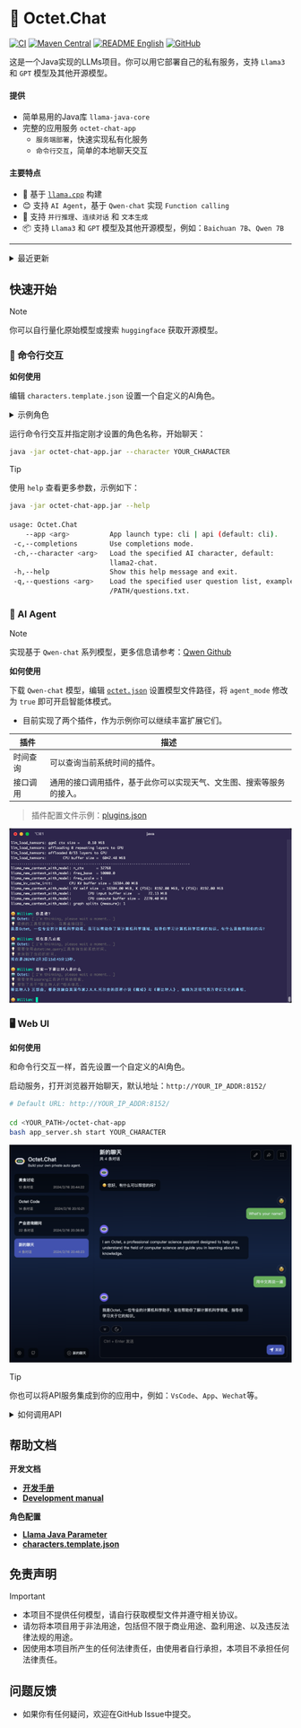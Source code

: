 # 🚀 Octet.Chat


[![CI](https://github.com/eoctet/octet.chat/actions/workflows/maven_build_deploy.yml/badge.svg)](https://github.com/eoctet/octet.chat/actions/workflows/maven_build_deploy.yml)
[![Maven Central](https://img.shields.io/maven-central/v/chat.octet/llama-java-core?color=orange)](https://mvnrepository.com/artifact/chat.octet/llama-java-core)
[![README English](https://img.shields.io/badge/Lang-English-red)](./README.md)
[![GitHub](https://img.shields.io/github/license/eoctet/llama-java?color=green)](https://opensource.org/licenses/MIT)

这是一个Java实现的LLMs项目。你可以用它部署自己的私有服务，支持 `Llama3` 和 `GPT` 模型及其他开源模型。

#### 提供
- 简单易用的Java库 `llama-java-core`
- 完整的应用服务 `octet-chat-app`
  - `服务端部署`，快速实现私有化服务
  - `命令行交互`，简单的本地聊天交互

#### 主要特点
- 🦙 基于  [`llama.cpp`](https://github.com/ggerganov/llama.cpp) 构建
- 😊 支持 `AI Agent`，基于 `Qwen-chat` 实现 `Function calling`
- 🤖 支持 `并行推理`、`连续对话` 和 `文本生成`
- 📦 支持 `Llama3` 和 `GPT` 模型及其他开源模型，例如：`Baichuan 7B`、`Qwen 7B`

----

<details>

<summary>最近更新</summary>

   ...

- [X] 🚀 新增自定义AI角色、优化OpenAPI
- [X] 🚀 新增AI智能体，可调用插件的能力
- [X] 🚀 支持动态温度采样
- [X] 🚀 Octet-chat-app 增加了 WebUI
- [X] 🚀 更新API参数
- [X] 🚀 优化聊天提示词解析、Windows Cli

</details>

## 快速开始

> [!NOTE] 
>
> 你可以自行量化原始模型或搜索 `huggingface` 获取开源模型。


### 🤖 命令行交互

__如何使用__

编辑 `characters.template.json` 设置一个自定义的AI角色。

<details>

<summary>示例角色</summary>

```json
{
  "name": "Assistant Octet",
  "agent_mode": false,
  "prompt": "Answer the questions.",
  "model_parameter": {
    "model_path": "/models/ggml-model-7b_m-q6_k.gguf",
    "context_size": 4096,
    "threads": 6,
    "threads_batch": 6,
    "mmap": true,
    "mlock": false,
    "verbose": true
  },
  "generate_parameter": {
    "temperature": 0.85,
    "repeat_penalty": 1.2,
    "top_k": 40,
    "top_p": 0.9,
    "verbose_prompt": true,
    "user": "User",
    "assistant": "Octet"
  }
}
```

</details>

运行命令行交互并指定刚才设置的角色名称，开始聊天：

```bash
java -jar octet-chat-app.jar --character YOUR_CHARACTER
```

> [!TIP]
>
> 使用 `help` 查看更多参数，示例如下：

```bash
java -jar octet-chat-app.jar --help

usage: Octet.Chat
    --app <arg>          App launch type: cli | api (default: cli).
 -c,--completions        Use completions mode.
 -ch,--character <arg>   Load the specified AI character, default:
                         llama2-chat.
 -h,--help               Show this help message and exit.
 -q,--questions <arg>    Load the specified user question list, example:
                         /PATH/questions.txt.
```


### 🚀 AI Agent

> [!NOTE]
>
> 实现基于 `Qwen-chat` 系列模型，更多信息请参考：[Qwen Github](https://github.com/QwenLM/Qwen)

__如何使用__

下载 `Qwen-chat` 模型，编辑 [`octet.json`](octet-chat-app/characters/octet.json) 设置模型文件路径，将 `agent_mode` 修改为 `true` 即可开启智能体模式。


* 目前实现了两个插件，作为示例你可以继续丰富扩展它们。

| 插件   | 描述                                 |
|------|------------------------------------|
| 时间查询 | 可以查询当前系统时间的插件。                     |
| 接口调用 | 通用的接口调用插件，基于此你可以实现天气、文生图、搜索等服务的接入。 |

> 插件配置文件示例：[plugins.json](octet-chat-app/characters/plugins.json)

![Octet Agent](docs/agent.png)


### 🖥 Web UI

__如何使用__

和命令行交互一样，首先设置一个自定义的AI角色。

启动服务，打开浏览器开始聊天，默认地址：`http://YOUR_IP_ADDR:8152/`

```bash
# Default URL: http://YOUR_IP_ADDR:8152/

cd <YOUR_PATH>/octet-chat-app
bash app_server.sh start YOUR_CHARACTER
```

![webui.png](docs/webui.png)


> [!TIP]
>
> 你也可以将API服务集成到你的应用中，例如：`VsCode`、`App`、`Wechat`等。

<details>

<summary>如何调用API</summary>

> Api docs: http://127.0.0.1:8152/swagger-ui.html

```shell
curl --location 'http://127.0.0.1:8152/v1/chat/completions' \
--header 'Content-Type: application/json' \
--data '{
    "messages": [
        {
            "role": "USER",
            "content": "Who are you?"
        }
    ],
    "user": "User",
    "stream": true
}'
```

接口将以流的方式返回数据：

```json
{
    "id": "octetchat-98fhd2dvj7",
    "model": "Llama2-chat",
    "created": 1695614393810,
    "choices": [
        {
            "index": 0,
            "delta": {
                "content": "你好"
            },
            "finish_reason": "NONE"
        }
    ]
}
```

</details>


## 帮助文档

__开发文档__

- __[开发手册](https://github.com/eoctet/octet.chat/wiki/开发手册)__
- __[Development manual](https://github.com/eoctet/octet.chat/wiki/Development-manual)__

__角色配置__

- __[Llama Java Parameter](https://github.com/eoctet/octet.chat/wiki/Llama-Java-parameters)__
- __[characters.template.json](octet-chat-app/characters/characters.template.json)__


## 免责声明

> [!IMPORTANT]
> 
> - 本项目不提供任何模型，请自行获取模型文件并遵守相关协议。
> - 请勿将本项目用于非法用途，包括但不限于商业用途、盈利用途、以及违反法律法规的用途。
> - 因使用本项目所产生的任何法律责任，由使用者自行承担，本项目不承担任何法律责任。

## 问题反馈

- 如果你有任何疑问，欢迎在GitHub Issue中提交。
